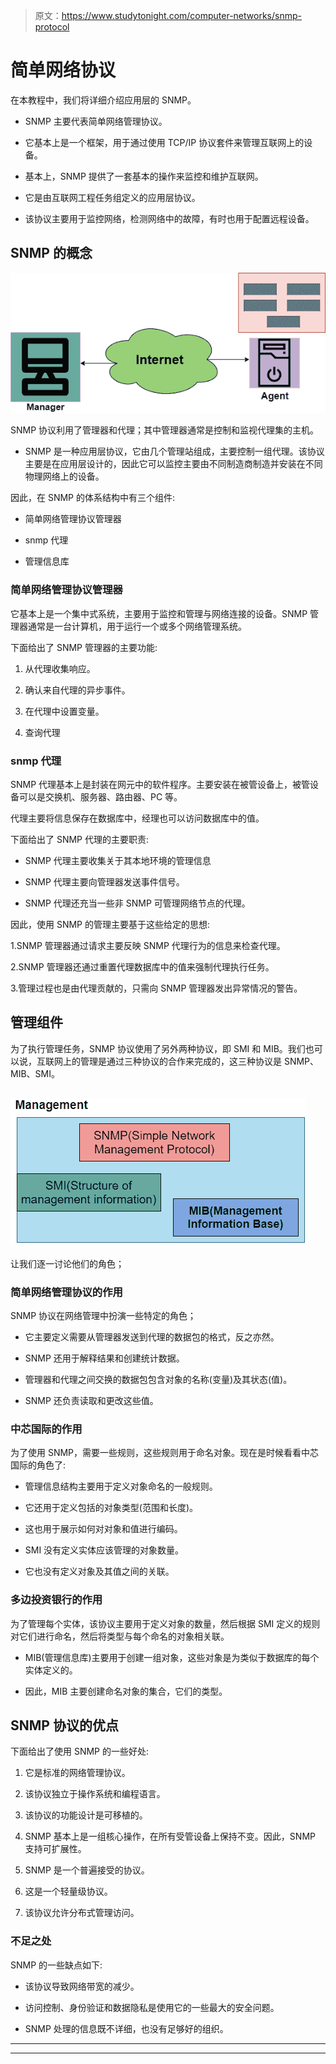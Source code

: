> 原文：<https://www.studytonight.com/computer-networks/snmp-protocol>

# 简单网络协议

在本教程中，我们将详细介绍应用层的 SNMP。

*   SNMP 主要代表简单网络管理协议。

*   它基本上是一个框架，用于通过使用 TCP/IP 协议套件来管理互联网上的设备。

*   基本上，SNMP 提供了一套基本的操作来监控和维护互联网。

*   它是由互联网工程任务组定义的应用层协议。

*   该协议主要用于监控网络，检测网络中的故障，有时也用于配置远程设备。

## SNMP 的概念

![](img/f1cee71c84475cde56fe4ef0a713d98e.png)

SNMP 协议利用了管理器和代理；其中管理器通常是控制和监视代理集的主机。

*   SNMP 是一种应用层协议，它由几个管理站组成，主要控制一组代理。该协议主要是在应用层设计的，因此它可以监控主要由不同制造商制造并安装在不同物理网络上的设备。

因此，在 SNMP 的体系结构中有三个组件:

*   简单网络管理协议管理器

*   snmp 代理

*   管理信息库

### 简单网络管理协议管理器

它基本上是一个集中式系统，主要用于监控和管理与网络连接的设备。SNMP 管理器通常是一台计算机，用于运行一个或多个网络管理系统。

下面给出了 SNMP 管理器的主要功能:

1.  从代理收集响应。

2.  确认来自代理的异步事件。

3.  在代理中设置变量。

4.  查询代理

### snmp 代理

SNMP 代理基本上是封装在网元中的软件程序。主要安装在被管设备上，被管设备可以是交换机、服务器、路由器、PC 等。

代理主要将信息保存在数据库中，经理也可以访问数据库中的值。

下面给出了 SNMP 代理的主要职责:

*   SNMP 代理主要收集关于其本地环境的管理信息

*   SNMP 代理主要向管理器发送事件信号。

*   SNMP 代理还充当一些非 SNMP 可管理网络节点的代理。

因此，使用 SNMP 的管理主要基于这些给定的思想:

1.SNMP 管理器通过请求主要反映 SNMP 代理行为的信息来检查代理。

2.SNMP 管理器还通过重置代理数据库中的值来强制代理执行任务。

3.管理过程也是由代理贡献的，只需向 SNMP 管理器发出异常情况的警告。

## 管理组件

为了执行管理任务，SNMP 协议使用了另外两种协议，即 SMI 和 MIB。我们也可以说，互联网上的管理是通过三种协议的合作来完成的，这三种协议是 SNMP、MIB、SMI。

## ![](img/8c58591c5d06781271babe0fc19151c4.png)

让我们逐一讨论他们的角色；

### 简单网络管理协议的作用

SNMP 协议在网络管理中扮演一些特定的角色；

*   它主要定义需要从管理器发送到代理的数据包的格式，反之亦然。

*   SNMP 还用于解释结果和创建统计数据。

*   管理器和代理之间交换的数据包包含对象的名称(变量)及其状态(值)。

*   SNMP 还负责读取和更改这些值。

### 中芯国际的作用

为了使用 SNMP，需要一些规则，这些规则用于命名对象。现在是时候看看中芯国际的角色了:

*   管理信息结构主要用于定义对象命名的一般规则。

*   它还用于定义包括的对象类型(范围和长度)。

*   这也用于展示如何对对象和值进行编码。

*   SMI 没有定义实体应该管理的对象数量。

*   它也没有定义对象及其值之间的关联。

### 多边投资银行的作用

为了管理每个实体，该协议主要用于定义对象的数量，然后根据 SMI 定义的规则对它们进行命名，然后将类型与每个命名的对象相关联。

*   MIB(管理信息库)主要用于创建一组对象，这些对象是为类似于数据库的每个实体定义的。

*   因此，MIB 主要创建命名对象的集合，它们的类型。

## SNMP 协议的优点

下面给出了使用 SNMP 的一些好处:

1.  它是标准的网络管理协议。

2.  该协议独立于操作系统和编程语言。

3.  该协议的功能设计是可移植的。

4.  SNMP 基本上是一组核心操作，在所有受管设备上保持不变。因此，SNMP 支持可扩展性。

5.  SNMP 是一个普遍接受的协议。

6.  这是一个轻量级协议。

7.  该协议允许分布式管理访问。

### 不足之处

SNMP 的一些缺点如下:

*   该协议导致网络带宽的减少。

*   访问控制、身份验证和数据隐私是使用它的一些最大的安全问题。

*   SNMP 处理的信息既不详细，也没有足够好的组织。



* * *

* * *